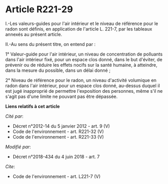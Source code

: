 # Article R221-29

I.-Les valeurs-guides pour l'air intérieur et le niveau de référence pour le radon sont définis, en application de l'article
L. 221-7, par les tableaux annexés au présent article. 

II.-Au sens du présent titre, on entend par : 

1° Valeur-guide pour l'air intérieur, un niveau de concentration de polluants dans l'air intérieur fixé, pour un espace clos
donné, dans le but d'éviter, de prévenir ou de réduire les effets nocifs sur la santé humaine, à atteindre, dans la mesure du
possible, dans un délai donné ; 

2° Niveau de référence pour le radon, un niveau d'activité volumique en radon dans l'air intérieur, pour un espace clos
donné, au-dessus duquel il est jugé inapproprié de permettre l'exposition des personnes, même s'il ne s'agit pas d'une limite
ne pouvant pas être dépassée.

**Liens relatifs à cet article**

_Cité par_:

  - Décret n°2012-14 du 5 janvier 2012 - art. 9 (V)
  - Code de l'environnement - art. R221-32 (V)
  - Code de l'environnement - art. R221-33 (V)

_Modifié par_:

  - Décret n°2018-434 du 4 juin 2018 - art. 7

_Cite_:

  - Code de l'environnement - art. L221-7 (V)
